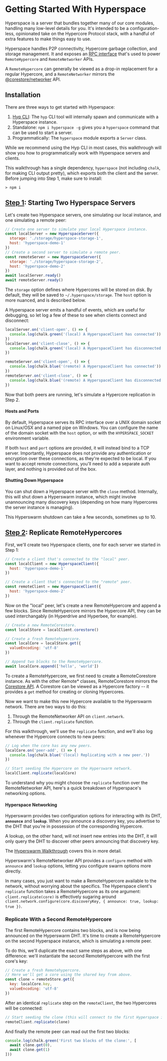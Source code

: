# Getting Started With Hyperspace

Hyperspace is a server that bundles together many of our core modules, handling many low-level details for you. It's intended to be a configuration-less, opinionated take on the Hypercore Protocol stack, with a handful of extra features to make things easy to use.

Hyperspace handles P2P connectivity, Hypercore garbage collection, and storage management. It and exposes an [RPC interface](https://github.com/hypercore-protocol/hyperspace-rpc) that's used to power `RemoteHypercore` and `RemoteNetworker` APIs.  

A `RemoteHypercore` can generally be viewed as a drop-in replacement for a regular Hypercore, and a `RemoteNetworker` mirrors the [@corestore/networker](https://github.com/andrewosh/corestore-networker) API.

## Installation

There are three ways to get started with Hyperspace:
1. [Hyp CLI](https://hypercore-protocol.org/guides/hyp): The `hyp` CLI tool will internally spawn and communicate with a Hyperspace instance.
2. Standalone: `npm i hyperspace -g` gives you a `hyperspace` command that can be used to start a server.
2. Programmatically: The `hyperspace` module exports a `Server` class.

While we recommend using the Hyp CLI in most cases, this walkthrough will show you how to programmatically work with Hyperspace servers and clients.

This walkthrough has a single dependency, `hyperspace` (not including `chalk`, for making CLI output pretty), which exports both the client and the server. Before jumping into Step 1, make sure to install:
```
> npm i
```

## [Step 1](/1-start-servers.js): Starting Two Hyperspace Servers

Let's create two Hyperspace servers, one simulating our local instance, and one simulating a remote peer:
```js
// Create one server to simulate your local Hyperspace instance.
const localServer = new HyperspaceServer({
  storage: './storage/hyperspace-storage-1',
  host: 'hyperspace-demo-1'
})
// Create a second server to simulate a remote peer.
const remoteServer = new HyperspaceServer({
  storage: './storage/hyperspace-storage-2',
  host: 'hyperspace-demo-2'
})
await localServer.ready()
await remoteServer.ready()
```

The `storage` option defines where Hypercores will be stored on disk. By default, they will be saved to `~/.hyperspace/storage`. The `host` option is more nuanced, and is described below.

A Hyperspace server emits a handful of events, which are useful for debugging, so let log a few of these to see when clients connect and disconnect:
```js
localServer.on('client-open', () => {
  console.log(chalk.green('(local) A HyperspaceClient has connected'))
})
localServer.on('client-close', () => {
  console.log(chalk.green('(local) A HyperspaceClient has disconnected'))
})

remoteServer.on('client-open', () => {
  console.log(chalk.blue('(remote) A HyperspaceClient has connected'))
})
remoteServer.on('client-close', () => {
  console.log(chalk.blue('(remote) A HyperspaceClient has disconnected'))
})
```

Now that both peers are running, let's simulate a Hypercore replication in Step 2.

#### Hosts and Ports

By default, Hyperspace serves its RPC interface over a UNIX domain socket on Linux/OSX and a named pipe on Windows. You can configure the name of the domain socket with the `host` option, or with the `HYPERSPACE_SOCKET` environment variable.

If both `host` and `port` options are provided, it will instead bind to a TCP server. Importantly, Hyperspace does not provide any authentication or encryption over these connections, as they're expected to be local. If you want to accept remote connections, you'll need to add a separate auth layer, and nothing is provided out of the box.

#### Shutting Down Hyperspace

You can shut down a Hyperspace server with the `close` method. Internally, this will shut down a Hyperswarm instance, which might involve unannouncing many discovery keys (depending on how many Hypercores the server instance is managing).

This Hyperswarm shutdown can take a few seconds, sometimes up to 10.

## [Step 2](2-replicate-hypercores.js): Replicate RemoteHypercores

First, we'll create two Hyperspace clients, one for each server we started in Step 1:

```js
// Create a client that's connected to the "local" peer.
const localClient = new HyperspaceClient({
  host: 'hyperspace-demo-1'
})

// Create a client that's connected to the "remote" peer.
const remoteClient = new HyperspaceClient({
  host: 'hyperspace-demo-2'
})
```

Now on the "local" peer, let's create a new RemoteHypercore and append a few blocks. Since RemoteHypercore mirrors the Hypercore API, they can be used interchangably (in Hyperdrive and Hyperbee, for example).

```js
// Create a new RemoteCorestore.
const localStore = localClient.corestore()

// Create a fresh Remotehypercore.
const localCore = localStore.get({
  valueEncoding: 'utf-8'
})

// Append two blocks to the RemoteHypercore.
await localCore.append(['hello', 'world'])
```

To create a RemoteHypercore, we first need to create a RemoteCorestore instance. As with the other Remote* classes, RemoteCorestore mirrors the [Corestore API](https://github.com/hypercore-protocol/corestore). A Corestore can be viewed as a Hypercore factory -- it provides a `get` method for creating or cloning Hypercores.

Now we want to make this new Hypercore available to the Hyperswarm network. There are two ways to do this:
1. Through the RemoteNetworker API on `client.network`.
2. Through the `client.replicate` function.

For this walkthrough, we'll use the `replicate` function, and we'll also log whenever the Hypercore connects to new peers:
```js
// Log when the core has any new peers.
localCore.on('peer-add', () => {
  console.log(chalk.blue('(local) Replicating with a new peer.'))
})

// Start seeding the Hypercore on the Hyperswarm network.
localClient.replicate(localCore)
```

To understand why you might choose the `replicate` function over the RemoteNetworker API, here's a quick breakdown of Hyperspace's networking options.

#### Hyperspace Networking

Hyperswarm provides two configuration options for interacting with its DHT, __`announce`__ and __`lookup`__. When you announce a discovery key, you advertise to the DHT that you're in possession of the corresponding Hypercore. 

A lookup, on the other hand, will not insert new entries into the DHT, it will only query the DHT to discover other peers announcing that discovery key.

The [Hyperswarm Walkthrough](/guides/hyperswarm) covers this in more detail.

Hyperswarm's RemoteNetworker API provides a `configure` method with `announce` and `lookup` options, letting you configure swarm options more directly.

In many cases, you just want to make a RemoteHypercore available to the network, without worrying about the specifics. The Hyperspace client's `replicate` function takes a RemoteHypercore as its one argument: `client.replicate(core)` is effectively sugaring around `client.network.configure(core.discoveryKey, { announce: true, lookup: true })`.

### Replicate With a Second RemoteHypercore

The first RemoteHypercore contains two blocks, and is now being announced on the Hyperswarm DHT. It's time to create a RemoteHypercore on the second Hyperspace instance, which is simulating a remote peer.

To do this, we'll duplicate the exact same steps as above, with one difference: we'll instantiate the second RemoteHypercore with the first core's key:

```js
// Create a fresh Remotehypercore.
// Here we'll get a core using the shared key from above.
const clone = remoteStore.get({
  key: localCore.key,
  valueEncoding: 'utf-8'
})
```

After an identical `replicate` step on the `remoteClient`, the two Hypercores will be connected:
```js
// Start seeding the clone (this will connect to the first Hyperspace instance)
remoteClient.replicate(clone)
```

And finally the remote peer can read out the first two blocks:
```js
console.log(chalk.green('First two blocks of the clone:', [
  await clone.get(0),
  await clone.get(1)
]))
```
